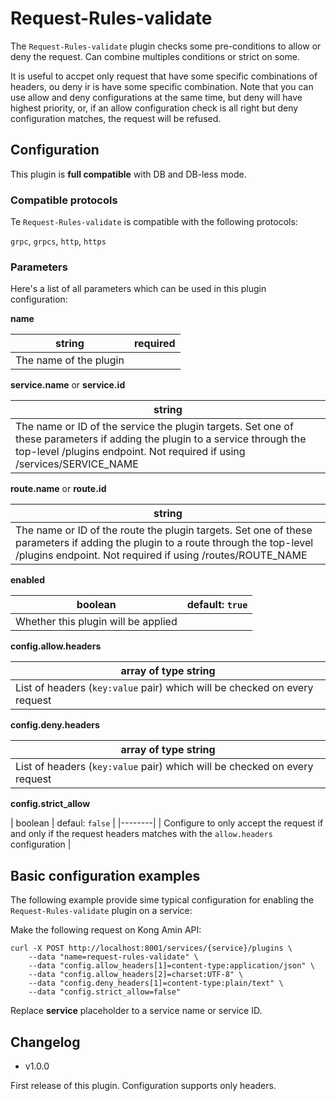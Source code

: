 
# Request-Rules-validate

The `Request-Rules-validate` plugin checks some pre-conditions to allow or deny the request. Can combine multiples conditions or strict on some.

It is useful to accpet only request that have some specific combinations of headers, ou deny ir is have some specific combination. Note that you can use allow and deny configurations at the same time, but deny will have highest priority, or, if an allow configuration check is all right but deny configuration matches, the request will be refused.

## Configuration

This plugin is **full compatible** with DB and DB-less mode.

### Compatible protocols

Te `Request-Rules-validate` is compatible with the following protocols:

`grpc`, `grpcs`, `http`, `https`

### Parameters

Here's a list of all parameters which can be used in this plugin configuration:

**name**

| string | required |
|--------|----------|
| The name of the plugin |

**service.name** or **service.id**

| string |
|--------|
| The name or ID of the service the plugin targets. Set one of these parameters if adding the plugin to a service through the top-level /plugins endpoint. Not required if using /services/SERVICE_NAME|ID/plugins |

**route.name** or **route.id**

| string |
|--------|
| The name or ID of the route the plugin targets. Set one of these parameters if adding the plugin to a route through the top-level /plugins endpoint. Not required if using /routes/ROUTE_NAME|ID/plugins |

**enabled**

| boolean | default: `true` |
|---------|----------|
| Whether this plugin will be applied |

**config.allow.headers**

| array of type string |
|--------|
| List of headers (`key:value` pair) which will be checked on every request |

**config.deny.headers**

| array of type string |
|--------|
| List of headers (`key:value` pair) which will be checked on every request |

**config.strict_allow**

| boolean | defaul: `false` |
|--------|
| Configure to only accept the request if and only if the request headers matches with the `allow.headers` configuration |

## Basic configuration examples

The following example provide sime typical configuration for enabling the `Request-Rules-validate` plugin on a service:

Make the following request on Kong Amin API:

```
curl -X POST http://localhost:8001/services/{service}/plugins \
    --data "name=request-rules-validate" \
    --data "config.allow_headers[1]=content-type:application/json" \
    --data "config.allow_headers[2]=charset:UTF-8" \
    --data "config.deny_headers[1]=content-type:plain/text" \
    --data "config.strict_allow=false"
```

Replace **service** placeholder to a service name or service ID.

## Changelog

* v1.0.0

First release of this plugin. Configuration supports only headers.